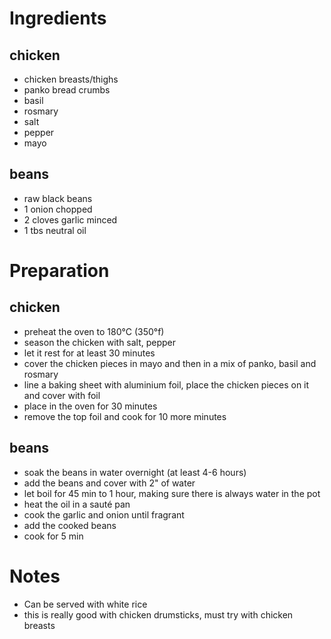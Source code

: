 # Ingredients

## chicken

- chicken breasts/thighs
- panko bread crumbs
- basil
- rosmary
- salt
- pepper
- mayo

## beans

- raw black beans
- 1 onion chopped
- 2 cloves garlic minced
- 1 tbs neutral oil


# Preparation

## chicken

- preheat the oven to 180°C (350°f)
- season the chicken with salt, pepper
- let it rest for at least 30 minutes
- cover the chicken pieces in mayo and then in a mix of panko, basil and rosmary
- line a baking sheet with aluminium foil, place the 
	chicken pieces on it and cover with foil
- place in the oven for 30 minutes
- remove the top foil and cook for 10 more minutes

## beans

- soak the beans in water overnight (at least 4-6 hours)
- add the beans and cover with 2" of water
- let boil for 45 min to 1 hour, making sure there 
	is always water in the pot
- heat the oil in a sauté pan
- cook the garlic and onion until fragrant
- add the cooked beans
- cook for 5 min


# Notes

- Can be served with white rice
- this is really good with chicken drumsticks, must
	try with chicken breasts

